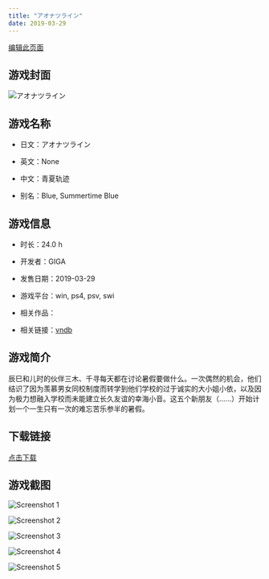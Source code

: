 ```yaml
---
title: "アオナツライン"
date: 2019-03-29
---
```

[编辑此页面](https://github.com/ACG-3/ADV3-source/blob/main/source/_posts/games/%E3%82%A2%E3%82%AA%E3%83%8A%E3%83%84%E3%83%A9%E3%82%A4%E3%83%B3.md)

## 游戏封面

![アオナツライン](https%3A//pan.timero.xyz/onedrive/img_lib_001/%E3%82%A2%E3%82%AA%E3%83%8A%E3%83%84%E3%83%A9%E3%82%A4%E3%83%B3_cover.avif)


## 游戏名称

- 日文：アオナツライン
- 英文：None
- 中文：青夏轨迹

- 别名：Blue, Summertime Blue


## 游戏信息

- 时长：24.0 h
- 开发者：GIGA
- 发售日期：2019-03-29
- 游戏平台：win, ps4, psv, swi
- 相关作品：

- 相关链接：[vndb](https://vndb.org/v24702)


## 游戏简介

辰巳和儿时的伙伴三木、千寻每天都在讨论暑假要做什么。一次偶然的机会，他们结识了因为羡慕男女同校制度而转学到他们学校的过于诚实的大小姐小依，以及因为极力想融入学校而未能建立长久友谊的幸海小音。这五个新朋友（......）开始计划一个一生只有一次的难忘苦乐参半的暑假。




## 下载链接

[点击下载](https://pan.timero.xyz/onedrive/adv_lib_001/%E3%82%A2%E3%82%AA%E3%83%8A%E3%83%84%E3%83%A9%E3%82%A4%E3%83%B3)


## 游戏截图


![Screenshot 1](https%3A//pan.timero.xyz/onedrive/img_lib_001/%E3%82%A2%E3%82%AA%E3%83%8A%E3%83%84%E3%83%A9%E3%82%A4%E3%83%B3_Screenshot_1.avif)

![Screenshot 2](https%3A//pan.timero.xyz/onedrive/img_lib_001/%E3%82%A2%E3%82%AA%E3%83%8A%E3%83%84%E3%83%A9%E3%82%A4%E3%83%B3_Screenshot_2.avif)

![Screenshot 3](https%3A//pan.timero.xyz/onedrive/img_lib_001/%E3%82%A2%E3%82%AA%E3%83%8A%E3%83%84%E3%83%A9%E3%82%A4%E3%83%B3_Screenshot_3.avif)

![Screenshot 4](https%3A//pan.timero.xyz/onedrive/img_lib_001/%E3%82%A2%E3%82%AA%E3%83%8A%E3%83%84%E3%83%A9%E3%82%A4%E3%83%B3_Screenshot_4.avif)

![Screenshot 5](https%3A//pan.timero.xyz/onedrive/img_lib_001/%E3%82%A2%E3%82%AA%E3%83%8A%E3%83%84%E3%83%A9%E3%82%A4%E3%83%B3_Screenshot_5.avif)

